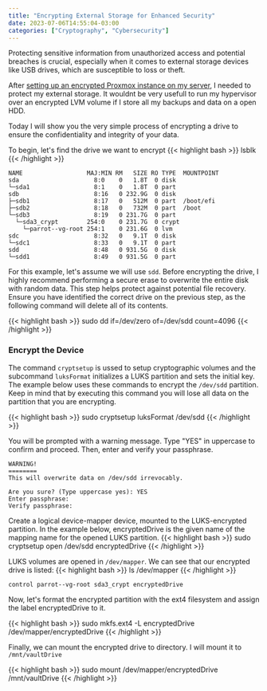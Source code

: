 ```yaml
---
title: "Encrypting External Storage for Enhanced Security"
date: 2023-07-06T14:55:04-03:00
categories: ["Cryptography", "Cybersecurity"]
---
```

Protecting sensitive information from unauthorized access and potential breaches is crucial, especially when it comes to external storage devices like USB drives, which are susceptible to loss or theft.

After [setting up an encrypted Proxmox instance on my server](https://pablodip.me/post/encrypted-proxmox), I needed to protect my external storage. It wouldnt be very usefull to run my hypervisor over an encrypted LVM volume if I store all my backups and data on a open HDD.

Today I will show you the very simple process of encrypting a drive to ensure the confidentiality and integrity of your data. 

To begin, let's find the drive we want to encrypt
{{< highlight bash >}}
lsblk
{{< /highlight >}}
```
NAME                  MAJ:MIN RM   SIZE RO TYPE  MOUNTPOINT
sda                     8:0    0   1.8T  0 disk
└─sda1                  8:1    0   1.8T  0 part
sdb                     8:16   0 232.9G  0 disk
├─sdb1                  8:17   0   512M  0 part  /boot/efi
├─sdb2                  8:18   0   732M  0 part  /boot
└─sdb3                  8:19   0 231.7G  0 part
  └─sda3_crypt        254:0    0 231.7G  0 crypt
    └─parrot--vg-root 254:1    0 231.6G  0 lvm  
sdc                     8:32   0   9.1T  0 disk
└─sdc1                  8:33   0   9.1T  0 part
sdd                     8:48   0 931.5G  0 disk
└─sdd1                  8:49   0 931.5G  0 part
```


For this example, let's assume we will use ```sdd```.
Before encrypting the drive, I highly recommend performing a secure erase to overwrite the entire disk with random data. This step helps protect against potential file recovery. 
Ensure you have identified the correct drive on the previous step, as the following command will delete all of its contents.

{{< highlight bash >}}
sudo dd if=/dev/zero of=/dev/sdd count=4096
{{< /highlight >}}

### Encrypt the Device

The command ```cryptsetup``` is ussed to setup cryptographic volumes and the subcommand ```luksFormat``` initializes a LUKS partition and sets the initial key.
The example below uses these commands to encrypt the ```/dev/sdd``` partition. Keep in mind that by executing this command you will lose all data on the partition that you are encrypting.

{{< highlight bash >}}
sudo cryptsetup luksFormat /dev/sdd
{{< /highlight >}}


You will be prompted with a warning message. Type "YES" in uppercase to confirm and proceed. Then, enter and verify your passphrase.
```
WARNING!
========
This will overwrite data on /dev/sdd irrevocably.

Are you sure? (Type uppercase yes): YES
Enter passphrase: 
Verify passphrase:
```
Create a logical device-mapper device, mounted to the LUKS-encrypted partition. In the example below, encryptedDrive is the given name of the mapping name for the opened LUKS partition.
{{< highlight bash >}}
sudo cryptsetup open /dev/sdd encryptedDrive
{{< /highlight >}}

LUKS volumes are opened in ```/dev/mapper```. We can see that our encrypted drive is listed:
{{< highlight bash >}}
ls /dev/mapper
{{< /highlight >}}
```
control parrot--vg-root sda3_crypt encryptedDrive
```

Now, let's format the encrypted partition with the ext4 filesystem and assign the label encryptedDrive to it.

{{< highlight bash >}}
sudo mkfs.ext4 -L encryptedDrive /dev/mapper/encryptedDrive
{{< /highlight >}}

Finally, we can mount the encrypted drive to directory. I will mount it to ```/mnt/vaultDrive```

{{< highlight bash >}}
sudo mount /dev/mapper/encryptedDrive /mnt/vaultDrive
{{< /highlight >}}

